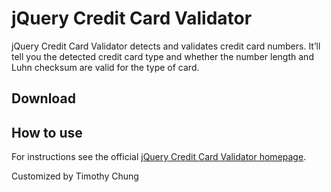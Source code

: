 # jQuery Credit Card Validator

jQuery Credit Card Validator detects and validates credit card numbers. It’ll tell you the detected credit card type and whether the number length and Luhn checksum are valid for the type of card.

## Download

## How to use

For instructions see the official [jQuery Credit Card Validator homepage](http://jquerycreditcardvalidator.com/).

Customized by Timothy Chung